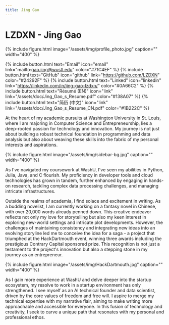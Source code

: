 ```yaml
---
title: Jing Gao
---
```

# LZDXN - Jing Gao
{% include figure.html image="/assets/img/profile_photo.jpg" caption="" width="400" %}

{% include button.html text="Email" icon="email" link="mailto:gao.jing@wustl.edu" color="#71C4EF" %} {% include button.html text="GitHub" icon="github" link="https://github.com/LZDXN" color="#24292F" %} {% include button.html text="Linked" icon="linkedin" link="https://linkedin.com/in/jing-gao-lzdxn/" color="#0A66C2" %}
{% include button.html text="Résumé (EN)" icon="link" link="/assets/doc/Jing_Gao_s_Resume.pdf" color="#138A07" %} {% include button.html text="简历 (中文)" icon="link" link="/assets/doc/Jing_Gao_s_Resume_CN.pdf" color="#1B222C" %}

At the heart of my academic pursuits at Washington University in St. Louis, where I am majoring in Computer Science and Entrepreneurship, lies a deep-rooted passion for technology and innovation. My journey is not just about building a robust technical foundation in programming and data analysis but also about weaving these skills into the fabric of my personal interests and aspirations.


{% include figure.html image="/assets/img/sidebar-bg.jpg" caption="" width="400" %}


As I've navigated my coursework at WashU, I've seen my abilities in Python, Julia, Java, and C flourish. My proficiency in developer tools and cloud technologies has grown in tandem, further enhanced by engaging in hands-on research, tackling complex data processing challenges, and managing intricate infrastructures.


Outside the realms of academia, I find solace and excitement in writing. As a budding novelist, I am currently working on a fantasy novel in Chinese, with over 20,000 words already penned down. This creative endeavor reflects not only my love for storytelling but also my keen interest in exploring new-world settings and intricate plot developments. However, the challenges of maintaining consistency and integrating new ideas into an evolving storyline led me to conceive the idea for a saga - a project that triumphed at the HackDartmouth event, winning three awards including the prestigious Contrary Capital sponsored prize. This recognition is not just a testament to the project's innovation but also a stepping stone in my journey as an entrepreneur.


{% include figure.html image="/assets/img/HackDartmouth.jpg" caption="" width="400" %}


As I gain more experience at WashU and delve deeper into the startup ecosystem, my resolve to work in a startup environment has only strengthened. I see myself as an AI technical founder and data scientist, driven by the core values of freedom and free will. I aspire to merge my technical expertise with my narrative flair, aiming to make writing more approachable and accessible for everyone. In this fusion of technology and creativity, I seek to carve a unique path that resonates with my personal and professional ethos.


<!-- 
## Education
#### Washington University in St. Louis
> Aug. 2023 - Expected 2025
- *B.S in* **Computer Science (Primary)**
- *Double major in **Entrepreneurship***
- *Minor in **Mathematics***

## Technical Skills
- **Programming Languages:** Python, Julia, Java, C, HTML/CSS, JavaScript, Shell
- **Developer Tools:** VS Code, Git, Latex, Markdown, Google Cloud Platform, Amazon Web Service
- **Technologies/Frameworks:** Linux, GitHub, ReactJS, VueJS, WordPress
- **Languages:** 中文/Chinese (Native), English (Proficient), Esperanton/Esperanto (Intermediate), 日本語/Japanese (Beginner)

## Certification
- [Large Language Models: Foundation Models from the Ground Up](https://courses.edx.org/certificates/43a44d655fb0498dbb222278e10d22c5) - Databricks (edX), 2023
- [Large Language Models: Application through Production](https://courses.edx.org/certificates/8b772337ef45471eb1ba8a4f83cf43e4) - Databricks (edX), 2023
- [Mathematics for Machine Learning: Linear Algebra](https://coursera.org/share/e487b03b99dbdee21e67be90fef4c88b) - ICL (Coursera), 2022

## Experience
### Washington University in St. Louis
**Research Assistant**
Oct. 2023 - PRESENT, St. Louis, MO
- Utilized Julia programming language for developing and implementing data processing pipelines.
- Installed and maintained jupyter server application with encrypted token access.

### Research Institute of Tsinghua, Pearl River Delta
**Research Assistant & Project Manager Assistant**
Jun. 2022 - Aug. 2022, Guangzhou, Guangdong (China)
- Constructed & evaluated machine models in severe environment.
- Sampled & analyzed data, then Specified & optimized mathematical models.

## Publication
[same contribution]
Guo, J., & **Gao, J. (2022)**. *Comparison of Different Machine Learning Algorithms on Cell Classification with scRNA-seq after Principal Component Analysis*. 2022 7th International Conference on Intelligent Computing and Signal Processing (ICSP). [DOI](https://doi.org/10.1109/icsp54964.2022.9778439)

## Research & Projects
### AI Jailbreaking
*Large Language Model, Jailbreak*
Dec. 2023
Conducted comprehensive research into the mechanisms and limitations of large language models.

### [Stockfish Chess Analysis](https://github.com/LZDXN/Chess-Research-2023-Fall.git)
*Julia, Python, API, Data Analysis*
Apr. 2023
Developed an AI-powered assistant to solve pain points in the writing process.

## Honors & Prizes
- Hack WashU 2023 - Best Use of Google Cloud, 2023
- HackDartmouth VIII: Into The Multiverse - Contrary Capital - Start Up Prize, 2023
- American Mathematics Competition (AMC) 12 - First Place * 2 (A & B), 2021
- China Thinks Big (CTB) - National First Prize & Global Round Qualification, 2021 -->
